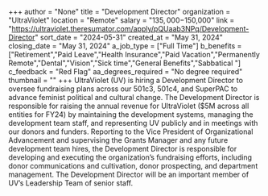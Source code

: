 +++
author = "None"
title = "Development Director"
organization = "UltraViolet"
location = "Remote"
salary = "$135,000-$150,000"
link = "https://ultraviolet.theresumator.com/apply/pQUaab3NPq/Development-Director"
sort_date = "2024-05-31"
created_at = "May 31, 2024"
closing_date = "May 31, 2024"
a_job_type = ["Full Time"]
b_benefits = ["Retirement","Paid Leave","Health Insurance","Paid Vacation","Permanently Remote","Dental","Vision","Sick time","General Benefits","Sabbatical "]
c_feedback = "Red Flag"
aa_degrees_required = "No degree required"
thumbnail = ""
+++
UltraViolet (UV) is hiring a Development Director to oversee fundraising plans across our 501c3, 501c4, and SuperPAC to advance feminist political and cultural change. The Development Director is responsible for raising the annual revenue for UltraViolet ($5M across all entities for FY24) by maintaining the development systems, managing the development team staff, and representing UV publicly and in meetings with our donors and funders. Reporting to the Vice President of Organizational Advancement and supervising the Grants Manager and any future development team hires, the Development Director is responsible for developing and executing the organization’s fundraising efforts, including donor communications and cultivation, donor prospecting, and department management. The Development Director will be an important member of UV’s Leadership Team of senior staff.

